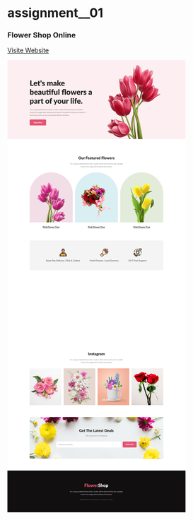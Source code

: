 # assignment__01
### Flower Shop Online

<a href="https://promahbubul.github.io/assignment__01/" target="_blank" > Visite Website </a>

<img src="https://github.com/promahbubul/assignment__01/blob/main/images/websiteTemplate.jpg" />
